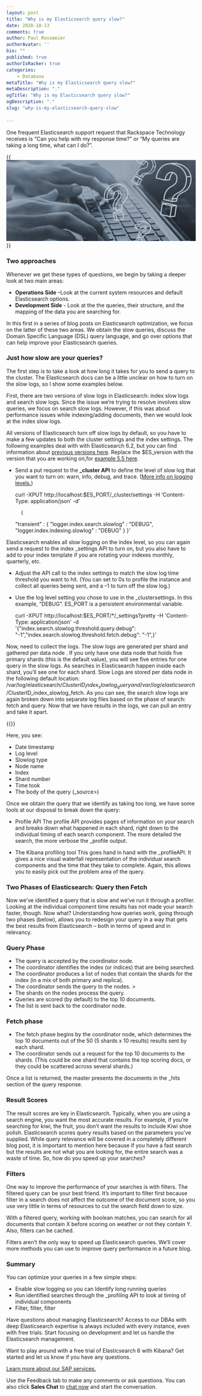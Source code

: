 ```yaml
---
layout: post
title: "Why is my Elasticsearch query slow?"
date: 2020-10-13
comments: true
author: Paul Rossmeier
authorAvatar: ''
bio: ""
published: true
authorIsRacker: true
categories:
    - Database
metaTitle: "Why is my Elasticsearch query slow?"
metaDescription: "."
ogTitle: "Why is my Elasticsearch query slow?"
ogDescription: "."
slug: "why-is-my-elasticsearch-query-slow"

---
```


One frequent Elasticsearch support request that Rackspace Technology
receives is “Can you help with my response time?” or
“My queries are taking a long time, what can I do?”.

<!--more-->

{{<img src="picture1.jpg" title="" alt="hands on keyboard">}}

### Two approaches

Whenever we get these types of questions, we begin by taking a deeper look at two main areas:
- **Operations Side** –Look at the current system resources and default Elasticsearch options.
- **Development Side** - Look at the the queries, their structure, and the mapping of the data you
are searching for.

In this first in a series of blog posts on Elasticsearch optimization,
we focus on the latter of these two areas.
We obtain the slow queries, discuss the Domain Specific Language (DSL) query language,
and go over options that can help improve your Elasticsearch queries.

### Just how slow are your queries?

The first step is to take a look at how long it takes for you to send a query to the cluster.
The Elasticsearch docs can be a little unclear on how to turn on the slow logs,
so I show some examples below.

First, there are two versions of slow logs in Elasticsearch: index slow logs and search slow logs. Since the issue we’re trying to resolve involves slow queries,
we focus on search slow logs. However, if this was about performance issues
while indexing/adding documents, then we would look at the index slow logs.

All versions of Elasticsearch turn off slow logs by default, so
you have to make a few updates to both the cluster settings and the index settings.
The following examples deal with with Elasticsearch 6.2, but you
can find information about [previous versions here](https://www.elastic.co/guide/en/elasticsearch/reference/index.html). Replace the $ES_version with the
version that you are working on,for [example 5.5 here](https://www.elastic.co/guide/en/elasticsearch/reference/5.5/index-modules-slowlog.html).

- Send a put request to the **_cluster API** to define the level of slow log
that you want to turn on: warn, info, debug, and trace.
([More info on logging levels.](https://stackoverflow.com/questions/2031163/when-to-use-the-different-log-levels))

    curl -XPUT http://localhost:$ES_PORT/_cluster/settings -H ‘Content-Type: application/json’ -d’

        {
    "transient" : {
    "logger.index.search.slowlog" : "DEBUG",
    "logger.index.indexing.slowlog" : "DEBUG"
    }
    }'

Elasticsearch enables all slow logging on the index level, so you can again send a request to the
index _settings API to turn on, but you also have to add to your index template
if you are rotating your indexes monthly, quarterly, etc.

- Adjust the API call to the index settings to match the slow log time threshold
  you want to hit. (You can set to 0s to profile the instance and collect all queries
  being sent, and a &ndash;1 to turn off the slow log.)
- Use the log level setting you chose to use in the _clustersettings.
  In this example, “DEBUG”. ES_PORT is a persistent environmental variable.

    curl -XPUT http://localhost:$ES_PORT/*/_settings?pretty -H 'Content-Type: application/json' -d '{"index.search.slowlog.threshold.query.debug": "-1","index.search.slowlog.threshold.fetch.debug": "-1",}'

Now, need to collect the logs. The slow logs are generated per shard
and gathered per data node . If you only have one data node that holds
five primary shards (this is the default value), you will see five entries
for one query in the slow logs. As searches in Elasticsearch happen inside
each shard, you’ll see one for each shard. Slow Logs are stored per data node
 in the following default
 location: /var/log/elasticsearch/$ClusterID_index_slowlog_query and /var/log/elasticsearch/$ClusterID_index_slowlog_fetch.
As you can see, the search slow logs are again broken down into separate log files based on
the phase of search: fetch and query. Now that we have results in the logs,
we can pull an entry and take it apart.

{{<img src="Picture1.png" title="" alt="">}}

Here, you see:

- Date timestamp
- Log level
- Slowlog type
- Node name
- Index
- Shard number
- Time took
- The body of the query (_source>)

Once we obtain the query that we identify as taking too long, we have some tools at
our disposal to break down the query:

- Profile API
The profile API provides pages of information on your search and breaks down what happened
in each shard, right down to the individual timing of each search component.
The more detailed the search, the more verbose the _profile output.

- The Kibana profiling tool
This goes hand in hand with the _profileAPI. It gives a nice visual waterfall
representation of the individual search components and the time that they take
to complete. Again, this allows you to easily pick out the problem area of the query.

### Two Phases of Elasticsearch: Query then Fetch

Now we’ve identified a query that is slow and we’ve run it through a profiler.
Looking at the individual component time results has not made your search faster,
though. Now what? Understanding how queries work, going through two phases
(below), allows you to redesign your query in a way that gets the best results
from Elasticsearch – both in terms of speed and in relevancy.

### Query Phase

- The query is accepted by the coordinator node.
- The coordinator identifies the index (or indices) that are being searched.
- The coordinator produces a list of nodes that contain the shards for the index (in a mix of both primary and replica).
- The coordinator sends the query to the nodes. >
- The shards on the nodes process the query.
- Queries are scored (by default) to the top 10 documents.
- The list is sent back to the coordinator node.

### Fetch phase

- The fetch phase begins by the coordinator node, which determines the top 10 documents out of
the 50 (5 shards x 10 results) results sent by each shard.
- The coordinator sends out a request for the top 10 documents to the shards.
(This could be one shard that contains the top scoring docs,
or they could be scattered across several shards.)

Once a list is returned, the master presents the documents in the _hits section of the query response.

### Result Scores

The result scores are key in Elasticsearch. Typically, when you are using a
search engine, you want the most accurate results. For example, if you’re
searching for kiwi, the fruit, you don’t want the results to include Kiwi shoe polish.
Elasticsearch scores query results based on the parameters you’ve supplied.
While query relevance will be covered in a completely different blog post,
it is important to mention here because if you have a fast search but the
results are not what you are looking for, the entire search was a waste of time.
So, how do you speed up your searches?

### Filters

One way to improve the performance of your searches is with filters.
The filtered query can be your best friend. It’s important to filter
first because filter in a search does not affect the outcome of the
document score, so you use very little in terms of resources to cut
the search field down to size.

With a filtered query, working with boolean matches, you can search
for all documents that contain X before scoring on weather or not
they contain Y. Also, filters can be cached.

Filters aren’t the only way to speed up Elasticsearch queries.
We’ll cover more methods you can use to improve query performance
in a future blog.

### Summary

You can optimize your queries in a few simple steps:

- Enable slow logging so you can Identify long running queries
- Run identified searches through the _profiling API to look
  at timing of individual components
- Filter, filter, filter

Have questions about managing Elasticsearch? Access to our DBAs with deep Elasticsearch
expertise is always included with every instance, even with free trials. Start focusing
on development and let us handle the Elasticsearch management.

Want to play around with a free trial of Elasticsearch 6 with Kibana?
Get started and let us know if you have any questions.

<a class="cta purple" id="cta" href="https://www.rackspace.com/sap">Learn more about our SAP services.</a>

Use the Feedback tab to make any comments or ask questions. You can also click
**Sales Chat** to [chat now](https://www.rackspace.com/) and start the conversation.
